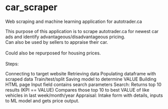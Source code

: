 # car_scraper
Web scraping and machine learning application for autotrader.ca

This purpose of this application is to scrape autotrader.ca for newest car ads and identify advantageous/disadvantageous pricing.<br>
Can also be used by sellers to appraise their car.<br>
<br>
Could also be repurposed for housing prices.<br>
<br>
Steps:<br>

Connecting to target website
Retrieving data 
Populating dataframe with scraped data
Train/test/split
Saving model to determine VALUE
Building HTML page
Input field contains search parameters
Search: 
    Returns top 10 results (KPI == VALUE)
    Compares those top 10 to best VALUE of like vehicles in last week/month/year
Appraisal: 
    Intake form with details, inputs to ML model and gets price output. 



